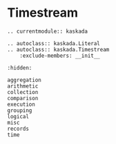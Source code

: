 # Timestream

```{eval-rst}
.. currentmodule:: kaskada

.. autoclass:: kaskada.Literal
.. autoclass:: kaskada.Timestream
    :exclude-members: __init__
```

```{toctree}
:hidden:

aggregation
arithmetic
collection
comparison
execution
grouping
logical
misc
records
time
```
